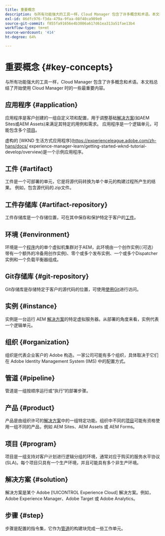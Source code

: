 ```yaml
---
title: 重要概念
description: 与所有功能强大的工具一样，Cloud Manager 包含了许多概念和术语。本文档总结了开始使用 Cloud Manager 时的一些最重要内容。
exl-id: 86dfc976-f3da-479a-9faa-08f40ca909e0
source-git-commit: f855fa91656e4b3806a617d61ea313a51fae13b4
workflow-type: tm+mt
source-wordcount: '414'
ht-degree: 64%

---
```



# 重要概念 {#key-concepts}

与所有功能强大的工具一样，Cloud Manager 包含了许多概念和术语。本文档总结了开始使用 Cloud Manager 时的一些最重要内容。

## 应用程序 {#application}

应用程序是客户创建的一组自定义项和配置，用于调整基础[解决方案](#solution)(如AEM Sites或AEM Assets)来满足其特定的用例和需求。 应用程序是一个逻辑单元，可能包含多个[项目](#artifact)。

虚构的 [WKND 生活方式应用程序](https://experienceleague.adobe.com/zh-hans/docs/ experience-manager-learn/getting-started-wknd-tutorial-develop/overview)是一个示例应用程序。

## 工件 {#artifact}

工件是一个可部署的单元，它是将源代码转换为单个单元的构建过程所产生的结果。 例如，包含源代码的.zip文件。

## 工件存储库 {#artifact-repository}

工件存储库是一个存储位置，可在其中保存和保护特定于客户的[工件](#artifact)。

## 环境 {#environment}

环境是一个[程序](#program)内的单个虚拟机集群对于AEM，此环境由一个创作实例(（可选）带有一个额外的冷备用创作实例)、零个或多个发布实例、一个或多个Dispatcher实例和一个负载平衡器组成。

## Git存储库 {#git-repository}

Git存储库是存储特定于客户的源代码的位置，可使用[使用Git](https://git-scm.com)进行访问。

## 实例 {#instance}

实例是一台运行 AEM [解决方案](#solution)的特定虚拟服务器。从部署的角度来看，实例代表一个逻辑单元。

## 组织 {#organization}

组织是代表企业客户的 Adobe 构造。一家公司可能有多个组织，具体取决于它们在 Adobe Identity Management System (IMS) 中的配置方式。

## 管道 {#pipeline}

管道是一组按顺序运行或“执行”的部署步骤。

## 产品 {#product}

产品是由组织许可的[解决方案](#solution)中的一组特定功能。组织中不同的[项目](#program)可能有资格使用一组不同的产品，例如 AEM Sites、AEM Assets 或 AEM Forms。

## 项目 {#program}

项目是一组支持对客户计划进行逻辑分组的环境，通常对应于购买的服务水平协议 (SLA)。每个项目只具有一个生产环境，并且可能具有多个非生产环境。

## 解决方案 {#solution}

解决方案是某个 Adobe [!UICONTROL Experience Cloud] 解决方案。例如，Adobe Experience Manager、Adobe Target 或 Adobe Analytics。

## 步骤 {#step}

步骤是配置的指令集，它作为[管道](#pipeline)的构建块完成一些工作单元。

